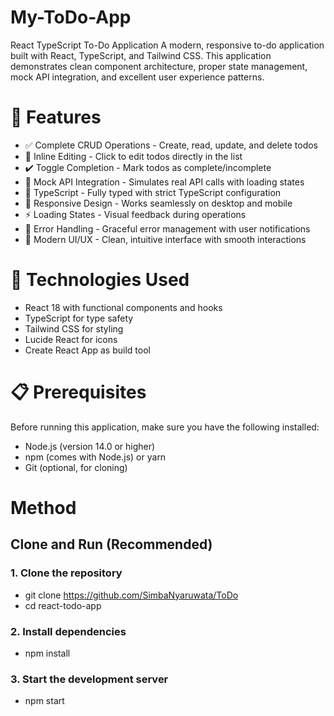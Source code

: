 # My-ToDo-App
React TypeScript To-Do Application
A modern, responsive to-do application built with React, TypeScript, and Tailwind CSS. This application demonstrates clean component architecture, proper state management, mock API integration, and excellent user experience patterns.

 # 🚀 Features

- ✅ Complete CRUD Operations - Create, read, update, and delete todos
- 📝 Inline Editing - Click to edit todos directly in the list
- ✔️ Toggle Completion - Mark todos as complete/incomplete
- 🔄 Mock API Integration - Simulates real API calls with loading states
- 🎯 TypeScript - Fully typed with strict TypeScript configuration
- 📱 Responsive Design - Works seamlessly on desktop and mobile
- ⚡ Loading States - Visual feedback during operations
- 🚨 Error Handling - Graceful error management with user notifications
- 💫 Modern UI/UX - Clean, intuitive interface with smooth interactions

# 🔨 Technologies Used

- React 18 with functional components and hooks
- TypeScript for type safety
- Tailwind CSS for styling
- Lucide React for icons
- Create React App as build tool

# 📋 Prerequisites
Before running this application, make sure you have the following installed:

- Node.js (version 14.0 or higher)
- npm (comes with Node.js) or yarn
- Git (optional, for cloning)


# Method

## Clone and Run (Recommended)

### 1. Clone the repository

- git clone https://github.com/SimbaNyaruwata/ToDo
- cd react-todo-app

### 2. Install dependencies

- npm install

### 3. Start the development server

- npm start
